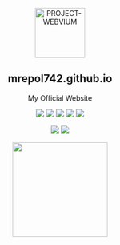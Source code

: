<p align="center">
 <img width="100px" src="https://github.com/mrepol742/PROJECT-WEBVIUM/blob/master/app/src/main/res/mipmap-xxxhdpi/c.png" align="center" alt="PROJECT-WEBVIUM" />
 <h2 align="center">mrepol742.github.io</h2>
 <p align="center">My Official Website</p>
</p>

<p align="center">
  <img src="https://img.shields.io/badge/HTML-5-blue.svg">
  <img src="https://img.shields.io/badge/CSS-blue.svg"> 
  <img src="https://img.shields.io/badge/JavaScript-blue.svg">
  <img src="https://img.shields.io/badge/Firebase-blue.svg">
    <img src="https://img.shields.io/badge/JQuery-blue.svg">
</p>
<p align="center">
  <img src="https://img.shields.io/github/issues/mrepol742/mrepol742.github.io?color=0088ff" />
  <img src="https://img.shields.io/github/issues-pr/mrepol742/mrepol742.github.io?color=0088ff" />
</p>
<p align="center">
<img src="https://github.com/mrepol742/mrepol742.github.io/blob/main/images/download.jfif" width="190"> 
</p>

